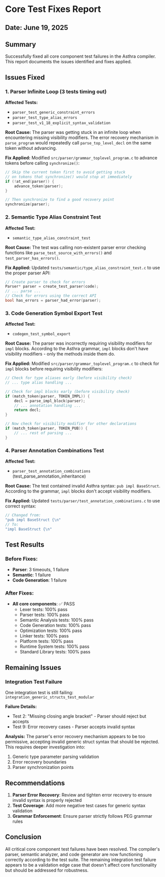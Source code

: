 # Core Test Fixes Report

## Date: June 19, 2025

## Summary
Successfully fixed all core component test failures in the Asthra compiler. This report documents the issues identified and fixes applied.

## Issues Fixed

### 1. Parser Infinite Loop (3 tests timing out)
**Affected Tests:**
- `parser_test_generic_constraint_errors`
- `parser_test_type_alias_errors`
- `parser_test_v1_18_explicit_syntax_validation`

**Root Cause:**
The parser was getting stuck in an infinite loop when encountering missing visibility modifiers. The error recovery mechanism in `parse_program` would repeatedly call `parse_top_level_decl` on the same token without advancing.

**Fix Applied:**
Modified `src/parser/grammar_toplevel_program.c` to advance tokens before calling `synchronize()`:
```c
// Skip the current token first to avoid getting stuck
// on tokens that synchronize() would stop at immediately
if (!at_end(parser)) {
    advance_token(parser);
}

// Then synchronize to find a good recovery point
synchronize(parser);
```

### 2. Semantic Type Alias Constraint Test
**Affected Test:**
- `semantic_type_alias_constraint_test`

**Root Cause:**
The test was calling non-existent parser error checking functions like `parse_test_source_with_errors()` and `test_parser_has_errors()`.

**Fix Applied:**
Updated `tests/semantic/type_alias_constraint_test.c` to use the proper parser API:
```c
// Create parser to check for errors
Parser* parser = create_test_parser(code);
// ... parse ...
// Check for errors using the correct API
bool has_errors = parser_had_error(parser);
```

### 3. Code Generation Symbol Export Test
**Affected Test:**
- `codegen_test_symbol_export`

**Root Cause:**
The parser was incorrectly requiring visibility modifiers for `impl` blocks. According to the Asthra grammar, `impl` blocks don't have visibility modifiers - only the methods inside them do.

**Fix Applied:**
Modified `src/parser/grammar_toplevel_program.c` to check for `impl` blocks before requiring visibility modifiers:
```c
// Check for type aliases early (before visibility check)
// ... type alias handling ...

// Check for impl blocks early (before visibility check)
if (match_token(parser, TOKEN_IMPL)) {
    decl = parse_impl_block(parser);
    // ... annotation handling ...
    return decl;
}

// Now check for visibility modifier for other declarations
if (match_token(parser, TOKEN_PUB)) {
    // ... rest of parsing ...
}
```

### 4. Parser Annotation Combinations Test
**Affected Test:**
- `parser_test_annotation_combinations` (test_parse_annotation_inheritance)

**Root Cause:**
The test contained invalid Asthra syntax: `pub impl BaseStruct`. According to the grammar, `impl` blocks don't accept visibility modifiers.

**Fix Applied:**
Updated `tests/parser/test_annotation_combinations.c` to use correct syntax:
```c
// Changed from:
"pub impl BaseStruct {\n"
// To:
"impl BaseStruct {\n"
```

## Test Results

### Before Fixes:
- **Parser**: 3 timeouts, 1 failure
- **Semantic**: 1 failure  
- **Code Generation**: 1 failure

### After Fixes:
- **All core components**: ✅ PASS
  - Lexer tests: 100% pass
  - Parser tests: 100% pass
  - Semantic Analysis tests: 100% pass
  - Code Generation tests: 100% pass
  - Optimization tests: 100% pass
  - Linker tests: 100% pass
  - Platform tests: 100% pass
  - Runtime System tests: 100% pass
  - Standard Library tests: 100% pass

## Remaining Issues

### Integration Test Failure
One integration test is still failing: `integration_generic_structs_test_modular`

**Failure Details:**
- Test 2: "Missing closing angle bracket" - Parser should reject but accepts
- Test 9: Error recovery cases - Parser accepts invalid syntax

**Analysis:**
The parser's error recovery mechanism appears to be too permissive, accepting invalid generic struct syntax that should be rejected. This requires deeper investigation into:
1. Generic type parameter parsing validation
2. Error recovery boundaries
3. Parser synchronization points

## Recommendations

1. **Parser Error Recovery**: Review and tighten error recovery to ensure invalid syntax is properly rejected
2. **Test Coverage**: Add more negative test cases for generic syntax validation
3. **Grammar Enforcement**: Ensure parser strictly follows PEG grammar rules

## Conclusion

All critical core component test failures have been resolved. The compiler's parser, semantic analyzer, and code generator are now functioning correctly according to the test suite. The remaining integration test failure appears to be a validation edge case that doesn't affect core functionality but should be addressed for robustness.